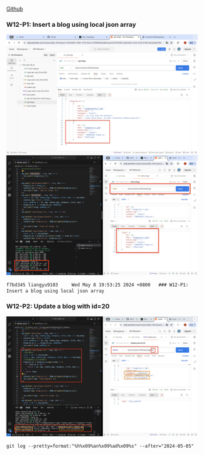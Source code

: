 [Github](https://github.com/liangyu9103/1122-wp2-2N_31.git)

### W12-P1: Insert a blog using local json array

![](w12-p1-1.png)
![](w12-p1-2.png)

```
f7bd345 liangyu9103     Wed May 8 19:53:25 2024 +0800   ### W12-P1: Insert a blog using local json array
```

### W12-P2: Update a blog with id=20

![](w12-p2.png)

```
git log --pretty=format:"%h%x09%an%x09%ad%x09%s" --after="2024-05-05"
```

